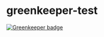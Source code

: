 # greenkeeper-test

[![Greenkeeper badge](https://badges.greenkeeper.io/daviderama/greenkeeper-test.svg)](https://greenkeeper.io/)
